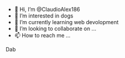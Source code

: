 - 👋 Hi, I’m @ClaudioAlex186
- 👀 I’m interested in dogs
- 🌱 I’m currently learning web devolopment
- 💞️ I’m looking to collaborate on ...
- 📫 How to reach me ...

<!---
ClaudioAlex186/ClaudioAlex186 is a ✨ special ✨ repository because its `README.md` (this file) appears on your GitHub profile.
You can click the Preview link to take a look at your changes.
--->
<p>Dab </p>
